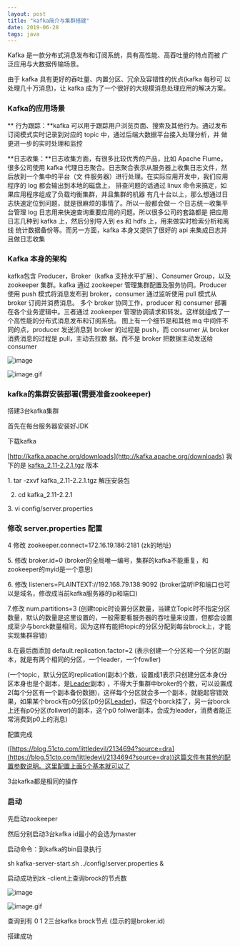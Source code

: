 ```yaml
---
layout: post
title: "kafka简介与集群搭建"
date: 2019-06-28
tags: java
---
```


Kafka 是一款分布式消息发布和订阅系统，具有高性能、高吞吐量的特点而被 广泛应用与大数据传输场景。

由于 kafka 具有更好的吞吐量、内置分区、冗余及容错性的优点(kafka 每秒可 以处理几十万消息)，让 kafka 成为了一个很好的大规模消息处理应用的解决方案。

### Kafka的应用场景

** 行为跟踪：**kafka 可以用于跟踪用户浏览页面、搜索及其他行为。通过发布订阅模式实时记录到对应的 topic 中，通过后端大数据平台接入处理分析，并 做更进一步的实时处理和监控

**日志收集：**日志收集方面，有很多比较优秀的产品，比如 Apache Flume，很多公司使用 kafka 代理日志聚合。日志聚合表示从服务器上收集日志文件，然后放到一个集中的平台（文 件服务器）进行处理。在实际应用开发中，我们应用程序的 log 都会输出到本地的磁盘上， 排查问题的话通过 linux 命令来搞定，如果应用程序组成了负载均衡集群，并且集群的机器 有几十台以上，那么想通过日志快速定位到问题，就是很麻烦的事情了。所以一般都会做一 个日志统一收集平台管理 log 日志用来快速查询重要应用的问题。所以很多公司的套路都是 把应用日志几种到 kafka 上，然后分别导入到 es 和 hdfs 上，用来做实时检索分析和离线 统计数据备份等。而另一方面，kafka 本身又提供了很好的 api 来集成日志并且做日志收集

### Kafka 本身的架构

kafka包含 Producer，Broker（kafka 支持水平扩展）、Consumer Group，以及zookeeper 集群。kafka 通过 zookeeper 管理集群配置及服务协同。Producer 使用 push 模式将消息发布到 broker，consumer 通过监听使用 pull 模式从 broker 订阅并消费消息。 多个 broker 协同工作，producer 和 consumer 部署在各个业务逻辑中。三者通过 zookeeper 管理协调请求和转发。这样就组成了一个高性能的分布式消息发布和订阅系统。 图上有一个细节是和其他 mq 中间件不同的点，producer 发送消息到 broker 的过程是 push，而 consumer 从 broker 消费消息的过程是 pull，主动去拉数 据。而不是 broker 把数据主动发送给 consumer

![image](https://upload-images.jianshu.io/upload_images/14890912-9827679af18e0378?imageMogr2/auto-orient/strip%7CimageView2/2/w/1240)

![image.gif](https://upload-images.jianshu.io/upload_images/14890912-3172ea19861bdfd7.gif?imageMogr2/auto-orient/strip) 

### kafka的集群安装部署(需要准备zookeeper)

搭建3台kafka集群

首先在每台服务器安装好JDK

下载kafka

[http://kafka.apache.org/downloads](http://kafka.apache.org/downloads)     我下的是 [kafka_2.11-2.2.1.tgz](https://www.apache.org/dyn/closer.cgi?path=/kafka/2.2.1/kafka_2.11-2.2.1.tgz) 版本

1\. tar -zxvf kafka_2.11-2.2.1.tgz   解压安装包

2. cd kafka_2.11-2.2.1

3\. vi config/server.properties

### 修改 server.properties 配置

4 修改 zookeeper.connect=172.16.19.186:2181      (zk的地址)

5\. 修改 broker.id=0   (broker的全局唯一编号，集群的kafka不能重复，和zookeeper的myid是一个意思)

6\. 修改 listeners=PLAINTEXT://192.168.79.138:9092  (broker监听IP和端口也可以是域名，修改成当前kafka服务器的ip和端口)

7.修改 num.partitions=3   (创建topic时设置分区数量，当建立Topic时不指定分区数量，默认的数量是这里设置的，一般需要看服务器的吞吐量来设置，但都会设置成至少与borck数量相同，因为这样有能把topic的分区分配到每台brock上，才能实现集群容错)

8.在最后面添加 default.replication.factor=2 (表示创建一个分区和一个分区的副本，就是有两个相同的分区，一个leader，一个fowller)

(一个topic，默认分区的replication(副本)个数，设置成1表示只创建分区本身(分区本身也是个副本，是[Leader](http://www.baidu.com/link?url=4s8-AhXX1Ig7M3wDFvq9MrpbIns72lavq6jzW2wGY_UytVnk9frrYXPRFGwb4NSwPhg2EYvCWQUyccdI5sRjnCM1OUvqUDLSDMSLOqyVGRC)副本) ，不得大于集群中broker的个数，可以设置成2(每个分区有一个副本备份数据)，这样每个分区就会多一个副本，就能起容错效果，如果某个brock有p0分区(p0分区[Leader](http://www.baidu.com/link?url=4s8-AhXX1Ig7M3wDFvq9MrpbIns72lavq6jzW2wGY_UytVnk9frrYXPRFGwb4NSwPhg2EYvCWQUyccdI5sRjnCM1OUvqUDLSDMSLOqyVGRC))，但这个borck挂了，另一台borck上还有p0分区(follwer)的副本，这个p0 follwer副本，会成为leader，消费者能正常消费到p0上的消息)


配置完成

([https://blog.51cto.com/littledevil/2134694?source=dra](https://blog.51cto.com/littledevil/2134694?source=dra))这篇文件有其他的配置参数说明。这里配置上面5个基本就可以了

3台kafka都是相同的操作

### 启动

先启动zookeeper

然后分别启动3台kafka       id最小的会选为master

启动命令：到kafka的bin目录执行 

sh kafka-server-start.sh ../config/server.properties &

启动成功到zk -client上查询brock的节点数

![image](https://upload-images.jianshu.io/upload_images/14890912-ef904294f3ceb0c0.png?imageMogr2/auto-orient/strip%7CimageView2/2/w/1240)

![image.gif](https://upload-images.jianshu.io/upload_images/14890912-ad7aa0200b0ae19b.gif?imageMogr2/auto-orient/strip) 

查询到有 0 1 2三台kafka brock节点  (显示的是broker.id)

搭建成功